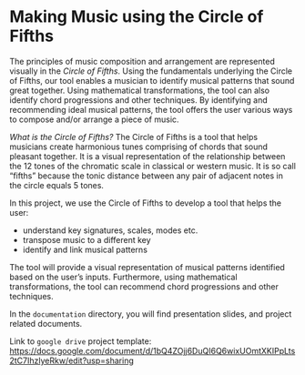 # Making Music using the Circle of Fifths

The principles of music composition and arrangement are represented visually in the _Circle of Fifths_. Using the fundamentals underlying the Circle of Fifths, our tool enables a musician to identify musical patterns that sound great together. Using mathematical transformations, the tool can also identify chord progressions and other techniques. By identifying and recommending ideal musical patterns, the tool offers the user various ways to compose and/or arrange a piece of music.

_What is the Circle of Fifths?_ The Circle of Fifths is a tool that helps musicians create harmonious tunes comprising of chords that sound pleasant together. It is a visual representation of the relationship between the 12 tones of the chromatic scale in classical or western music. It is so call “fifths” because the tonic distance between any pair of adjacent notes in the circle equals 5 tones. 
 
In this project, we use the Circle of Fifths to develop a tool that helps the user:
* understand key signatures, scales, modes etc.
* transpose music to a different key
* identify and link musical patterns

The tool will provide a visual representation of musical patterns identified based on the user’s inputs. Furthermore, using mathematical transformations, the tool can recommend chord progressions and other techniques. 

In the `documentation` directory, you will find presentation slides, and project related documents.

Link to `google drive` project template: https://docs.google.com/document/d/1bQ4ZOjj6DuQI6Q6wixUOmtXKIPpLts2tC7IhzlyeRkw/edit?usp=sharing
